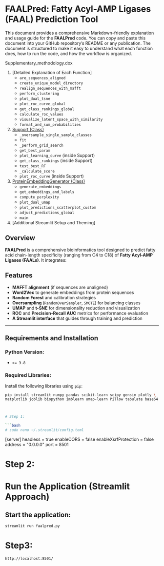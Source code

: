 # FAALPred: Fatty Acyl-AMP Ligases (FAAL) Prediction Tool

This document provides a comprehensive Markdown-friendly explanation and usage guide for the **FAALPred** code. You can copy and paste this document into your GitHub repository’s README or any publication. The document is structured to make it easy to understand what each function does, how to run the code, and how the workflow is organized.

Supplementary_methodology.dox

1. [Detailed Explanation of Each Function]
   - `are_sequences_aligned`
   - `create_unique_model_directory`
   - `realign_sequences_with_mafft`
   - `perform_clustering`
   - `plot_dual_tsne`
   - `plot_roc_curve_global`
   - `get_class_rankings_global`
   - `calculate_roc_values`
   - `visualize_latent_space_with_similarity`
   - `format_and_sum_probabilities`
2. [Support (Class)](#support-class)
   - `_oversample_single_sample_classes`
   - `fit`
   - `_perform_grid_search`
   - `get_best_param`
   - `plot_learning_curve` (inside Support)
   - `get_class_rankings` (inside Support)
   - `test_best_RF`
   - `_calculate_score`
   - `plot_roc_curve` (inside Support)
3. [ProteinEmbeddingGenerator (Class)](#proteinembeddinggenerator-class)
   - `generate_embeddings`
   - `get_embeddings_and_labels`
   - `compute_perplexity`
   - `plot_dual_umap`
   - `plot_predictions_scatterplot_custom`
   - `adjust_predictions_global`
   - `main`
4. [Additional Streamlit Setup and Theming]

## Overview
**FAALPred** is a comprehensive bioinformatics tool designed to predict fatty acid chain-length specificity (ranging from C4 to C18) of **Fatty Acyl-AMP Ligases (FAALs)**. It integrates:


## Features
- **MAFFT alignment** (if sequences are unaligned)
- **Word2Vec** to generate embeddings from protein sequences
- **Random Forest** and calibration strategies
- **Oversampling** (`RandomOverSampler`, `SMOTE`) for balancing classes
- **UMAP** and **t-SNE** for dimensionality reduction and visualization
- **ROC** and **Precision-Recall AUC** metrics for performance evaluation
- **A Streamlit interface** that guides through training and prediction

---

## Requirements and Installation

### Python Version:
- `>= 3.8`

### Required Libraries:
Install the following libraries using `pip`:

```bash
pip install streamlit numpy pandas scikit-learn scipy gensim plotly \
matplotlib joblib biopython imblearn umap-learn Pillow tabulate base64



# Step 1: 

```bash
# sudo nano ~/.streamlit/config.toml
```
[server]
headless = true
enableCORS = false
enableXsrfProtection = false
address = "0.0.0.0"
port = 8501

# Step 2:

# Run the Application (Streamlit Approach)

## Start the application:
```bash
streamlit run faalpred.py
```

# Step3:
```bash
http://localhost:8501/
  ```




